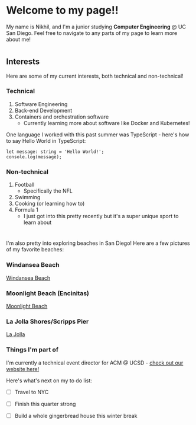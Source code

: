 # Welcome to my page!!

My name is Nikhil, and I'm a junior studying **Computer Engineering** @ UC San Diego. Feel free to navigate to any parts of my page to learn more about me!

#

## **Interests**

Here are some of my current interests, both technical and non-technical!

### **Technical**
1. Software Engineering
2. Back-end Development
3. Containers and orchestration software
    - Currently learning more about software like Docker and Kubernetes!

One language I worked with this past summer was TypeScript - here's how to say Hello World in TypeScript:

```
let message: string = 'Hello World!';
console.log(message);
```

### **Non-technical**

1. Football
    - Specifically the NFL
2. Swimming
3. Cooking (or learning how to)
4. Formula 1
    - I just got into this pretty recently but it's a super unique sport to learn about

#

I'm also pretty into exploring beaches in San Diego! Here are a few pictures of my favorite beaches:

### **Windansea Beach**

[Windansea Beach](Windansea.jpg)
### **Moonlight Beach (Encinitas)**
[Moonlight Beach](Encinitas.JPG)
### **La Jolla Shores/Scripps Pier**
[La Jolla](LaJolla.JPG)

### **Things I'm part of**

I'm currently a technical event director for ACM @ UCSD - [check out our website here!](https://acmucsd.com)

Here's what's next on my to do list:

- [ ] Travel to NYC
- [ ] Finish this quarter strong
- [ ] Build a whole gingerbread house this winter break


